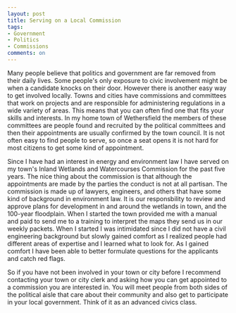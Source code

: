 ```yaml
---
layout: post
title: Serving on a Local Commission
tags: 
- Government
- Politics
- Commissions
comments: on
---
```

Many people believe that politics and government are far removed from their daily lives. Some people's only exposure to civic involvement might be when a candidate knocks on their door. However there is another easy way to get involved locally. Towns and cities have commissions and committees that work on projects and are responsible for administering regulations in a wide variety of areas. This means that you can often find one that fits your skills and interests. In my home town of Wethersfield the members of these committees are people found and recruited by the political committees and then their appointments are usually confirmed by the town council. It is not often easy to find people to serve, so once a seat opens it is not hard for most citizens to get some kind of appointment.

Since I have had an interest in energy and environment law I have served on my town's Inland Wetlands and Watercourses Commission for the past five years. The nice thing about the commission is that although the appointments are made by the parties the conduct is not at all partisan. The commission is made up of lawyers, engineers, and others that have some kind of background in environment law. It is our responsbility to review and approve plans for development in and around the wetlands in town, and the 100-year floodplain. When I started the town provided me with a manual and paid to send me to a training to interpret the maps they send us in our weekly packets. When I started I was intimidated since I did not have a civil engineering background but slowly gained comfort as I realized people had different areas of expertise and I learned what to look for. As I gained comfort I have been able to better formulate questions for the applicants and catch red flags.

So if you have not been involved in your town or city before I recommend contacting your town or city clerk and asking how you can get appointed to a commission you are interested in. You will meet people from both sides of the political aisle that care about their community and also get to participate in your local government. Think of it as an advanced civics class.